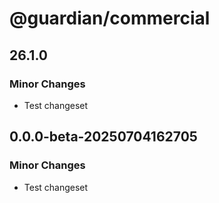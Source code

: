 # @guardian/commercial

## 26.1.0

### Minor Changes

- Test changeset

## 0.0.0-beta-20250704162705

### Minor Changes

- Test changeset
